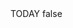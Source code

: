 <?xml version="1.0" encoding="UTF-8"?>
<CustomMetadata xmlns="http://soap.sforce.com/2006/04/metadata">
    <label>TODAY</label>
    <protected>false</protected>
</CustomMetadata>

